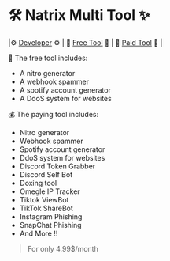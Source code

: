 # 🛠️ Natrix Multi Tool ✨
 |⚙️ [Developer](https://github.com/natrixdev) ⚙️ | 🙂 [Free Tool](https://github.com/natrixdev/natrix-mutltiTool/tree/main/FreeTool) 🙂 | 💎 [Paid Tool](https://github.com/natrixdev/natrix-mutltiTool/tree/main/PaidTool) 💎 |

👜 The free tool includes: 
- A nitro generator 
- A webhook spammer 
- A spotify account generator 
- A DdoS system for websites

💰 The paying tool includes: 
- Nitro generator 
- Webhook spammer 
- Spotify account generator 
- DdoS system for websites
- Discord Token Grabber
- Discord Self Bot
- Doxing tool 
- Omegle IP Tracker
- Tiktok ViewBot
- TikTok ShareBot
- Instagram Phishing 
- SnapChat Phishing 
- And More !!


> For only 4.99$/month
